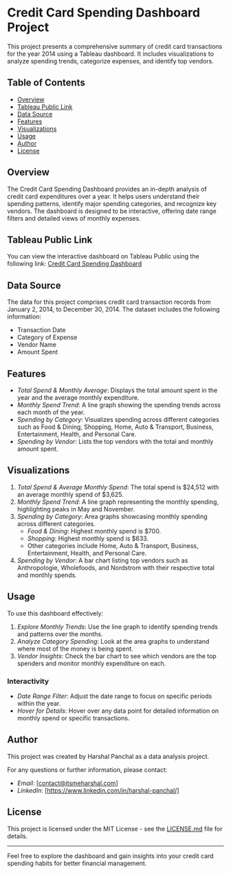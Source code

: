 # Credit Card Spending Dashboard Project

This project presents a comprehensive summary of credit card transactions for the year 2014 using a Tableau dashboard. It includes visualizations to analyze spending trends, categorize expenses, and identify top vendors.

## Table of Contents
- [Overview](#overview)
- [Tableau Public Link](#tableau-public-link)
- [Data Source](#data-source)
- [Features](#features)
- [Visualizations](#visualizations)
- [Usage](#usage)
- [Author](#author)
- [License](#license)

## Overview
The Credit Card Spending Dashboard provides an in-depth analysis of credit card expenditures over a year. It helps users understand their spending patterns, identify major spending categories, and recognize key vendors. The dashboard is designed to be interactive, offering date range filters and detailed views of monthly expenses.

## Tableau Public Link
You can view the interactive dashboard on Tableau Public using the following link: [Credit Card Spending Dashboard](https://public.tableau.com/app/profile/harshal1110/viz/MonthlyCreditCardSpender/CreditCardSpending)

## Data Source
The data for this project comprises credit card transaction records from January 2, 2014, to December 30, 2014. The dataset includes the following information:
- Transaction Date
- Category of Expense
- Vendor Name
- Amount Spent

## Features
- *Total Spend & Monthly Average*: Displays the total amount spent in the year and the average monthly expenditure.
- *Monthly Spend Trend*: A line graph showing the spending trends across each month of the year.
- *Spending by Category*: Visualizes spending across different categories such as Food & Dining, Shopping, Home, Auto & Transport, Business, Entertainment, Health, and Personal Care.
- *Spending by Vendor*: Lists the top vendors with the total and monthly amount spent.

## Visualizations
1. *Total Spend & Average Monthly Spend*: The total spend is $24,512 with an average monthly spend of $3,625.
2. *Monthly Spend Trend*: A line graph representing the monthly spending, highlighting peaks in May and November.
3. *Spending by Category*: Area graphs showcasing monthly spending across different categories.
   - *Food & Dining*: Highest monthly spend is $700.
   - *Shopping*: Highest monthly spend is $633.
   - Other categories include Home, Auto & Transport, Business, Entertainment, Health, and Personal Care.
4. *Spending by Vendor*: A bar chart listing top vendors such as Anthropologie, Wholefoods, and Nordstrom with their respective total and monthly spends.

## Usage
To use this dashboard effectively:
1. *Explore Monthly Trends*: Use the line graph to identify spending trends and patterns over the months.
2. *Analyze Category Spending*: Look at the area graphs to understand where most of the money is being spent.
3. *Vendor Insights*: Check the bar chart to see which vendors are the top spenders and monitor monthly expenditure on each.

### Interactivity
- *Date Range Filter*: Adjust the date range to focus on specific periods within the year.
- *Hover for Details*: Hover over any data point for detailed information on monthly spend or specific transactions.


## Author
This project was created by Harshal Panchal as a data analysis project.

For any questions or further information, please contact:
- *Email*: [contact@itsmeharshal.com]
- *LinkedIn*: [https://www.linkedin.com/in/harshal-panchal/]

## License
This project is licensed under the MIT License - see the [LICENSE.md](LICENSE.md) file for details.

---

Feel free to explore the dashboard and gain insights into your credit card spending habits for better financial management.
